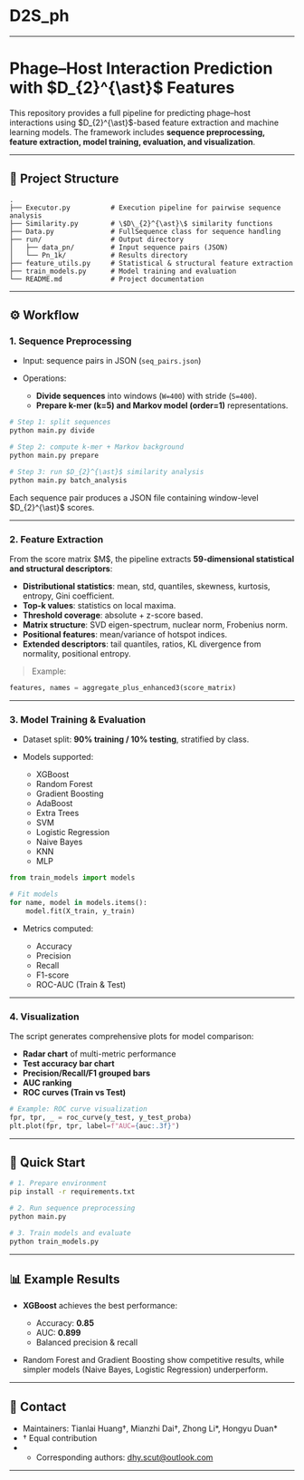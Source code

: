 # D2S_ph
---

# Phage–Host Interaction Prediction with \$D\_{2}^{\ast}\$ Features

This repository provides a full pipeline for predicting phage–host interactions using \$D\_{2}^{\ast}\$-based feature extraction and machine learning models. The framework includes **sequence preprocessing, feature extraction, model training, evaluation, and visualization**.

---

## 📂 Project Structure

```
.
├── Executor.py          # Execution pipeline for pairwise sequence analysis
├── Similarity.py        # \$D\_{2}^{\ast}\$ similarity functions
├── Data.py              # FullSequence class for sequence handling
├── run/                 # Output directory
│   ├── data_pn/         # Input sequence pairs (JSON)
│   └── Pn_1k/           # Results directory
├── feature_utils.py     # Statistical & structural feature extraction
├── train_models.py      # Model training and evaluation
└── README.md            # Project documentation
```

---

## ⚙️ Workflow

### 1. Sequence Preprocessing

* Input: sequence pairs in JSON (`seq_pairs.json`)
* Operations:

  * **Divide sequences** into windows (`W=400`) with stride (`S=400`).
  * **Prepare k-mer (k=5) and Markov model (order=1)** representations.

```bash
# Step 1: split sequences
python main.py divide

# Step 2: compute k-mer + Markov background
python main.py prepare

# Step 3: run $D_{2}^{\ast}$ similarity analysis
python main.py batch_analysis
```

Each sequence pair produces a JSON file containing window-level \$D\_{2}^{\ast}\$ scores.

---

### 2. Feature Extraction

From the score matrix \$M\$, the pipeline extracts **59-dimensional statistical and structural descriptors**:

* **Distributional statistics**: mean, std, quantiles, skewness, kurtosis, entropy, Gini coefficient.
* **Top-k values**: statistics on local maxima.
* **Threshold coverage**: absolute + z-score based.
* **Matrix structure**: SVD eigen-spectrum, nuclear norm, Frobenius norm.
* **Positional features**: mean/variance of hotspot indices.
* **Extended descriptors**: tail quantiles, ratios, KL divergence from normality, positional entropy.

> Example:

```python
features, names = aggregate_plus_enhanced3(score_matrix)
```

---

### 3. Model Training & Evaluation

* Dataset split: **90% training / 10% testing**, stratified by class.
* Models supported:

  * XGBoost
  * Random Forest
  * Gradient Boosting
  * AdaBoost
  * Extra Trees
  * SVM
  * Logistic Regression
  * Naive Bayes
  * KNN
  * MLP

```python
from train_models import models

# Fit models
for name, model in models.items():
    model.fit(X_train, y_train)
```

* Metrics computed:

  * Accuracy
  * Precision
  * Recall
  * F1-score
  * ROC-AUC (Train & Test)

---

### 4. Visualization

The script generates comprehensive plots for model comparison:

* **Radar chart** of multi-metric performance
* **Test accuracy bar chart**
* **Precision/Recall/F1 grouped bars**
* **AUC ranking**
* **ROC curves (Train vs Test)**

```python
# Example: ROC curve visualization
fpr, tpr, _ = roc_curve(y_test, y_test_proba)
plt.plot(fpr, tpr, label=f"AUC={auc:.3f}")
```

---

## 🚀 Quick Start

```bash
# 1. Prepare environment
pip install -r requirements.txt

# 2. Run sequence preprocessing
python main.py

# 3. Train models and evaluate
python train_models.py
```

---

## 📊 Example Results

* **XGBoost** achieves the best performance:

  * Accuracy: **0.85**
  * AUC: **0.899**
  * Balanced precision & recall

* Random Forest and Gradient Boosting show competitive results, while simpler models (Naive Bayes, Logistic Regression) underperform.

---

## 📧 Contact

* Maintainers: Tianlai Huang†, Mianzhi Dai†, Zhong Li\*, Hongyu Duan\*
* † Equal contribution
* * Corresponding authors: [dhy.scut@outlook.com](mailto:duanhongyu@scut.edu.cn)

---

